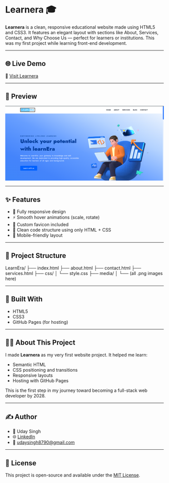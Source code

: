 # Learnera 🎓

**Learnera** is a clean, responsive educational website made using HTML5 and CSS3. It features an elegant layout with sections like About, Services, Contact, and Why Choose Us — perfect for learners or institutions. This was my first project while learning front-end development.

---

## 🌐 Live Demo

🔗 [Visit Learnera](https://udaysingh07707.github.io/LearnEra/)

---

## 📸 Preview

![Learnera Preview](media/preview.png)


---

## ✨ Features

- 🎯 Fully responsive design
- ⚡ Smooth hover animations (scale, rotate)
- 🎨 Custom favicon included
- 🧩 Clean code structure using only HTML + CSS
- 📱 Mobile-friendly layout

---

## 📁 Project Structure

LearnEra/
├── index.html
├── about.html
├── contact.html
├── services.html
├── css/
│ └── style.css
├── media/
│ └── (all .png images here)



---

## 🔧 Built With

- HTML5
- CSS3
- GitHub Pages (for hosting)

---

## 🙋‍♂️ About This Project

I made **Learnera** as my very first website project. It helped me learn:
- Semantic HTML
- CSS positioning and transitions
- Responsive layouts
- Hosting with GitHub Pages

This is the first step in my journey toward becoming a full-stack web developer by 2028.

---

## ✍️ Author

- 👤 Uday Singh
- 🌐 [LinkedIn](https://www.linkedin.com/in/your-link)
- 📧 udaysingh8790@gmail.com 

---

## 📜 License

This project is open-source and available under the [MIT License](LICENSE).